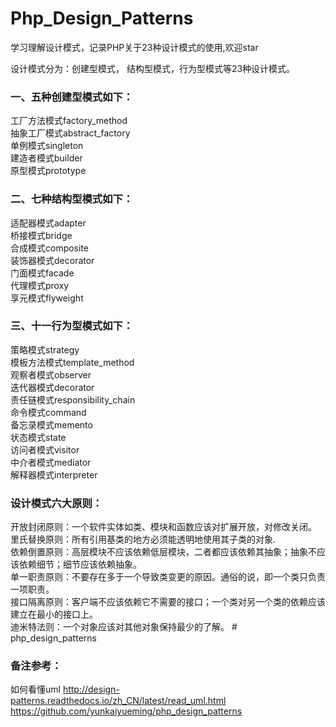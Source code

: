 # Php_Design_Patterns #
学习理解设计模式，记录PHP关于23种设计模式的使用,欢迎star  

设计模式分为：创建型模式， 结构型模式，行为型模式等23种设计模式。 

### 一、五种创建型模式如下：
工厂方法模式factory_method   
抽象工厂模式abstract_factory  
单例模式singleton  
建造者模式builder   
原型模式prototype   

### 二、七种结构型模式如下：
适配器模式adapter    
桥接模式bridge     
合成模式composite    
装饰器模式decorator    
门面模式facade    
代理模式proxy    
享元模式flyweight   

### 三、十一行为型模式如下：
策略模式strategy     
模板方法模式template_method   
观察者模式observer    
迭代器模式decorator    
责任链模式responsibility_chain    
命令模式command   
备忘录模式memento    
状态模式state     
访问者模式visitor    
中介者模式mediator   
解释器模式interpreter  

### 设计模式六大原则： 
开放封闭原则：一个软件实体如类、模块和函数应该对扩展开放，对修改关闭。  
里氏替换原则：所有引用基类的地方必须能透明地使用其子类的对象.  
依赖倒置原则：高层模块不应该依赖低层模块，二者都应该依赖其抽象；抽象不应该依赖细节；细节应该依赖抽象。  
单一职责原则：不要存在多于一个导致类变更的原因。通俗的说，即一个类只负责一项职责。  
接口隔离原则：客户端不应该依赖它不需要的接口；一个类对另一个类的依赖应该建立在最小的接口上。  
迪米特法则：一个对象应该对其他对象保持最少的了解。  # php_design_patterns

### 备注参考：
如何看懂uml
http://design-patterns.readthedocs.io/zh_CN/latest/read_uml.html
https://github.com/yunkaiyueming/php_design_patterns
